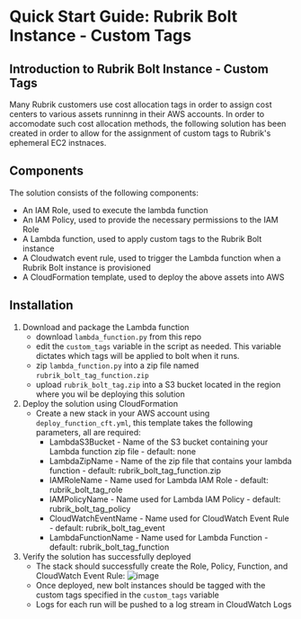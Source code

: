 # Quick Start Guide: Rubrik Bolt Instance - Custom Tags

## Introduction to Rubrik Bolt Instance - Custom Tags

Many Rubrik customers use cost allocation tags in order to assign cost centers to various assets runninng in their AWS accounts. In order to accomodate such cost allocation methods, the following solution has been created in order to allow for the assignment of custom tags to Rubrik's ephemeral EC2 instnaces.

## Components
The solution consists of the following components:
* An IAM Role, used to execute the lambda function
* An IAM Policy, used to provide the necessary permissions to the IAM Role
* A Lambda function, used to apply custom tags to the Rubrik Bolt instance
* A Cloudwatch event rule, used to trigger the Lambda function when a Rubrik Bolt instance is provisioned 
* A CloudFormation template, used to deploy the above assets into AWS

## Installation
1) Download and package the Lambda function
    * download `lambda_function.py` from this repo
    * edit the `custom_tags` variable in the script as needed. This variable dictates which tags will be applied to bolt when it runs.
    * zip `lambda_function.py` into a zip file named `rubrik_bolt_tag_function.zip`
    * upload `rubrik_bolt_tag.zip` into a S3 bucket located in the region where you wil be deploying this solution
2) Deploy the solution using CloudFormation
    * Create a new stack in your AWS account using `deploy_function_cft.yml`, this template takes the following parameters, all are required:
      * LambdaS3Bucket - Name of the S3 bucket containing your Lambda function zip file - default: none
      * LambdaZipName - Name of the zip file that contains your lambda function - default: rubrik_bolt_tag_function.zip
      * IAMRoleName - Name used for Lambda IAM Role - default: rubrik_bolt_tag_role
      * IAMPolicyName - Name used for Lambda IAM Policy - default: rubrik_bolt_tag_policy
      * CloudWatchEventName - Name used for CloudWatch Event Rule - default: rubrik_bolt_tag_event
      * LambdaFunctionName - Name used for Lambda Function - default: rubrik_bolt_tag_function
3) Verify the solution has successfully deployed
   * The stack should successfully create the Role, Policy, Function, and CloudWatch Event Rule:
![image](https://user-images.githubusercontent.com/16825470/66139399-5bf02800-e5ce-11e9-8c55-8bb991756343.png)
   * Once deployed, new bolt instances should be tagged with the custom tags specified in the `custom_tags` variable
   * Logs for each run will be pushed to a log stream in CloudWatch Logs
